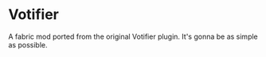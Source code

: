 # Votifier

A fabric mod ported from the original Votifier plugin.
It's gonna be as simple as possible.
